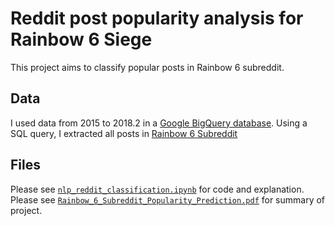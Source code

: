 # Reddit post popularity analysis for Rainbow 6 Siege

This project aims to classify popular posts in Rainbow 6 subreddit. 

## Data
I used data from 2015 to 2018.2 in a [Google BigQuery database](https://bigquery.cloud.google.com/dataset/fh-bigquery:reddit_posts).
Using a SQL query, I extracted all posts in [Rainbow 6 Subreddit](https://www.reddit.com/r/Rainbow6/)

## Files
Please see [`nlp_reddit_classification.ipynb`](https://github.com/feiran-kyna-ji/game_reddit_analysis/blob/master/nlp_reddit_classification.ipynb) for code and explanation.  
Please see [`Rainbow_6_Subreddit_Popularity_Prediction.pdf`](https://github.com/feiran-kyna-ji/game_reddit_analysis/blob/master/Rainbow_6_Subreddit_Popularity_Prediction.pdf) for summary of project. 
